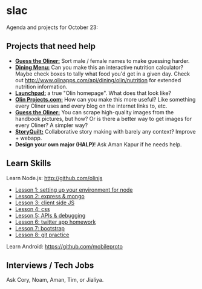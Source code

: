 slac
====

Agenda and projects for October 23:

## Projects that need help

* [**Guess the Oliner:**](http://www.olinapps.com/directory/guess/) Sort male / female names to make guessing harder.
* [**Dining Menu:**](http://www.olinapps.com/dining/) Can you make this an interactive nutrition calculator? Maybe check boxes to tally what food you'd get in a given day. Check out <http://www.olinapps.com/api/dining/olin/nutrition> for extended nutrition information.
* [**Launchpad:**](http://www.olinapps.com/launchpad)  a true "Olin homepage". What does that look like?
* [**Olin Projects.com:**](http://www.olinprojects.com/projects/) How can you make this more useful? Like something every Oliner uses and every blog on the internet links to, etc.
* [**Guess the Oliner:**](http://www.olinapps.com/directory/guess/) You can scrape high-quality images from the handbook pictures, but how? Or is there a better way to get images for every Oliner? A simpler way?
* [**StoryQuilt:**](https://play.google.com/store/apps/details?id=com.roomates.storyquilt) Collaborative story making with barely any context? Improve + webapp.
* **Design your own major (HALP)**! Ask Aman Kapur if he needs help.

## Learn Skills

Learn Node.js: <http://github.com/olinjs>
* [Lesson 1: setting up your environment for node](https://github.com/olinjs/olinjs-1)
* [Lesson 2: express & mongo](https://github.com/olinjs/olinjs-2)
* [Lesson 3: client side JS](https://github.com/olinjs/olinjs-3)
* [Lesson 4: css](https://github.com/olinjs/olinjs-4)
* [Lesson 5: APIs & debugging](https://github.com/olinjs/olinjs-6)
* [Lesson 6: twitter app homework](https://github.com/olinjs/olinjs-6-hw)
* [Lesson 7: bootstrap](https://github.com/olinjs/olinjs-7)
* [Lesson 8: git practice](https://github.com/olinjs/olinjs-8)

Learn Android: <https://github.com/mobileproto>

## Interviews / Tech Jobs

Ask Cory, Noam, Aman, Tim, or Jialiya.
